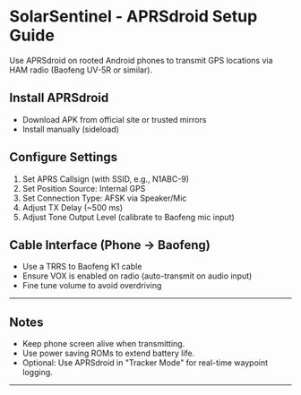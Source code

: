 # SolarSentinel - APRSdroid Setup Guide

Use APRSdroid on rooted Android phones to transmit GPS locations via HAM radio (Baofeng UV-5R or similar).

## Install APRSdroid

- Download APK from official site or trusted mirrors
- Install manually (sideload)

## Configure Settings

1. Set APRS Callsign (with SSID, e.g., N1ABC-9)
2. Set Position Source: Internal GPS
3. Set Connection Type: AFSK via Speaker/Mic
4. Adjust TX Delay (~500 ms)
5. Adjust Tone Output Level (calibrate to Baofeng mic input)

## Cable Interface (Phone -> Baofeng)

- Use a TRRS to Baofeng K1 cable
- Ensure VOX is enabled on radio (auto-transmit on audio input)
- Fine tune volume to avoid overdriving

---

## Notes
- Keep phone screen alive when transmitting.
- Use power saving ROMs to extend battery life.
- Optional: Use APRSdroid in "Tracker Mode" for real-time waypoint logging.

---